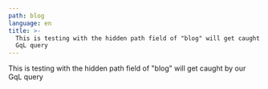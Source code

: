 ```yaml
---
path: blog
language: en
title: >-
  This is testing with the hidden path field of "blog" will get caught by our
  GqL query
---
```

This is testing with the hidden path field of "blog" will get caught by our GqL query

